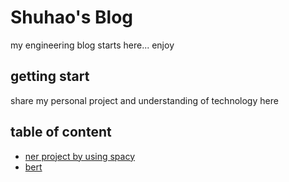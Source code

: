 # Shuhao's Blog
my engineering blog starts here... enjoy

## getting start
share my personal project and understanding of technology here

## table of content
- [ner project by using spacy](https://github.com/shuhliu7/blog/tree/master/ner)
- [bert](https://github.com/shuhliu7/blog/blob/master/Bert.md)



